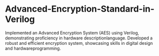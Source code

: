 # Advanced-Encryption-Standard-in-Verilog
Implemented an Advanced Encryption System (AES) using Verilog, demonstrating proficiency in hardware descriptionlanguage. Developed a robust and efficient encryption system, showcasing skills in digital design and hardwareprogramming.
